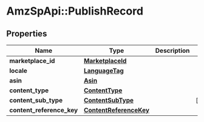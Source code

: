 # AmzSpApi::PublishRecord

## Properties
Name | Type | Description | Notes
------------ | ------------- | ------------- | -------------
**marketplace_id** | [**MarketplaceId**](MarketplaceId.md) |  | 
**locale** | [**LanguageTag**](LanguageTag.md) |  | 
**asin** | [**Asin**](Asin.md) |  | 
**content_type** | [**ContentType**](ContentType.md) |  | 
**content_sub_type** | [**ContentSubType**](ContentSubType.md) |  | [optional] 
**content_reference_key** | [**ContentReferenceKey**](ContentReferenceKey.md) |  | 

